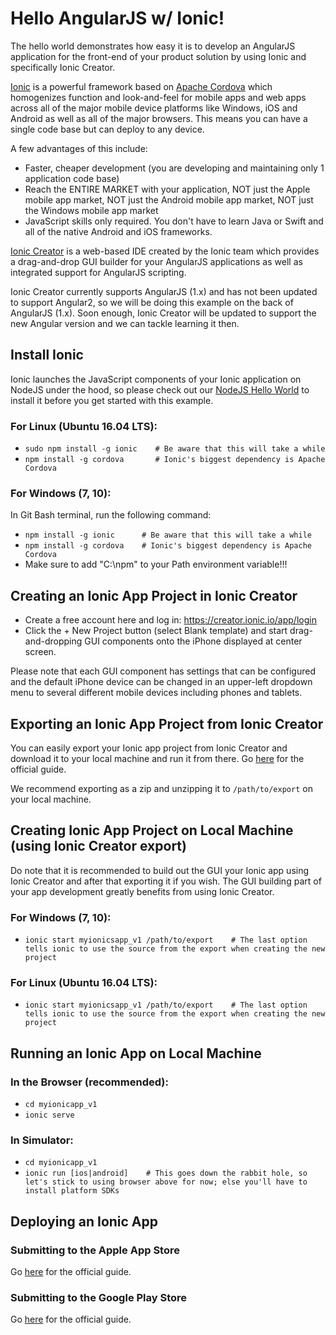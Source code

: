 # Hello AngularJS w/ Ionic!
The hello world demonstrates how easy it is to develop an AngularJS application
for the front-end of your product solution by using Ionic and
specifically Ionic Creator.

[Ionic](https://ionicframework.com/) is a powerful framework based on [Apache Cordova](https://cordova.apache.org/)
which homogenizes function and
look-and-feel for mobile apps and web apps across all of the major
mobile device platforms like Windows, iOS and Android as well as all of the major browsers.
This means you can have a single code base but can deploy to any device.

A few advantages of this include:
-   Faster, cheaper development (you are developing and maintaining only 1 application code base)
-   Reach the ENTIRE MARKET with your application, NOT just the Apple mobile app market, NOT just the Android mobile app market, NOT just the Windows mobile app market
-   JavaScript skills only required. You don't have to learn Java or Swift and all of the native Android and iOS frameworks.

[Ionic Creator](http://ionic.io/products/creator) is a web-based IDE created by the Ionic team which provides
a drag-and-drop GUI builder for your AngularJS applications as well as integrated
support for AngularJS scripting.

Ionic Creator currently supports AngularJS (1.x) and has not been updated to
support Angular2, so we will be doing this example on the
back of AngularJS (1.x).  Soon enough, Ionic Creator will be updated to support
the new Angular version and we can tackle learning it then.

## Install Ionic
Ionic launches the JavaScript components of your Ionic application
on NodeJS under the hood, so please check out our [NodeJS Hello World](https://github.com/bdmossma/hellogit/tree/master/js/hellonodejs)
to install it before you get started with this example.

### For Linux (Ubuntu 16.04 LTS):
-   `sudo npm install -g ionic    # Be aware that this will take a while`
-   `npm install -g cordova       # Ionic's biggest dependency is Apache Cordova`

### For Windows (7, 10):
In Git Bash terminal, run the following command:
-   `npm install -g ionic      # Be aware that this will take a while`
-   `npm install -g cordova    # Ionic's biggest dependency is Apache Cordova`
-   Make sure to add "C:\npm" to your Path environment variable!!!

## Creating an Ionic App Project in Ionic Creator
-   Create a free account here and log in: https://creator.ionic.io/app/login
-   Click the + New Project button (select Blank template) and start drag-and-dropping GUI components
onto the iPhone displayed at center screen.

Please note that each GUI component has settings
that can be configured and the default iPhone device can be changed in an upper-left dropdown
menu to several different mobile devices including phones and tablets.

## Exporting an Ionic App Project from Ionic Creator
You can easily export your Ionic app project from Ionic Creator and download it
to your local machine and run it from there.
Go [here](http://docs.usecreator.com/docs/exporting) for the official guide.

We recommend exporting as a zip and unzipping it to `/path/to/export` on your local machine.

## Creating Ionic App Project on Local Machine (using Ionic Creator export)
Do note that it is recommended to build out the GUI your Ionic app using Ionic Creator and
after that exporting it if you wish. The GUI building part of your app development greatly benefits from
using Ionic Creator.

### For Windows (7, 10):
-   `ionic start myionicsapp_v1 /path/to/export    # The last option tells ionic to use the source from the export when creating the new project`

### For Linux (Ubuntu 16.04 LTS):
-   `ionic start myionicsapp_v1 /path/to/export    # The last option tells ionic to use the source from the export when creating the new project`

## Running an Ionic App on Local Machine
### In the Browser (recommended):
-   `cd myionicapp_v1`
-   `ionic serve`

### In Simulator:
-   `cd myionicapp_v1`
-   `ionic run [ios|android]    # This goes down the rabbit hole, so let's stick to using browser above for now; else you'll have to install platform SDKs`

## Deploying an Ionic App
### Submitting to the Apple App Store
Go [here](http://docs.usecreator.com/docs/submit-your-app-to-the-apple-app-store) for the official guide.

### Submitting to the Google Play Store
Go [here](http://docs.usecreator.com/docs/submit-your-app-to-the-google-play-store) for the official guide.

